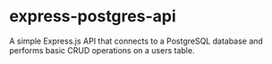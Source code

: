 # express-postgres-api
A simple Express.js API that connects to a PostgreSQL database and performs basic CRUD operations on a users table.
